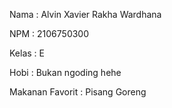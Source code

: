 Nama : Alvin Xavier Rakha Wardhana

NPM : 2106750300

Kelas : E

Hobi : Bukan ngoding hehe

Makanan Favorit : Pisang Goreng